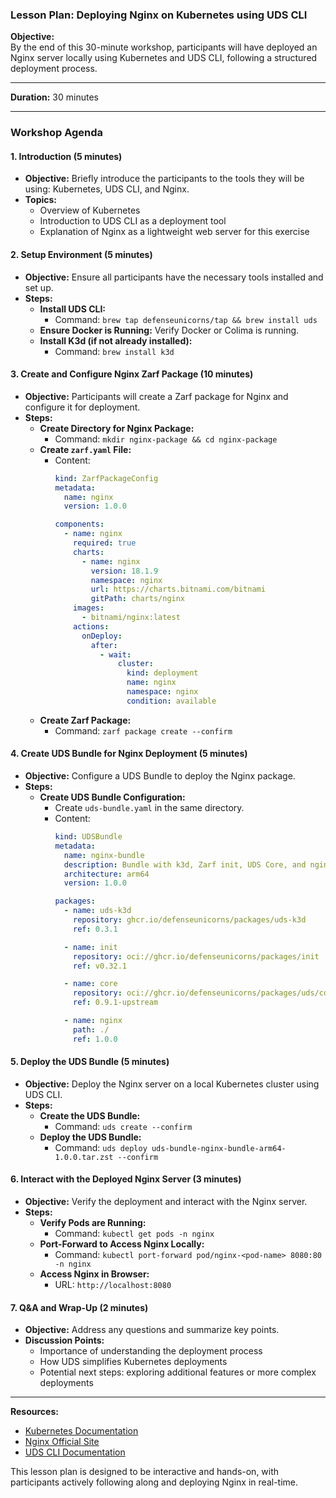 ### Lesson Plan: Deploying Nginx on Kubernetes using UDS CLI

**Objective:**  
By the end of this 30-minute workshop, participants will have deployed an Nginx server locally using Kubernetes and UDS CLI, following a structured deployment process.

---

**Duration:** 30 minutes

---

### Workshop Agenda

#### **1. Introduction (5 minutes)**
   - **Objective:** Briefly introduce the participants to the tools they will be using: Kubernetes, UDS CLI, and Nginx.
   - **Topics:**
     - Overview of Kubernetes
     - Introduction to UDS CLI as a deployment tool
     - Explanation of Nginx as a lightweight web server for this exercise

#### **2. Setup Environment (5 minutes)**
   - **Objective:** Ensure all participants have the necessary tools installed and set up.
   - **Steps:**
     - **Install UDS CLI:** 
       - Command: `brew tap defenseunicorns/tap && brew install uds`
     - **Ensure Docker is Running:** Verify Docker or Colima is running.
     - **Install K3d (if not already installed):**
       - Command: `brew install k3d`

#### **3. Create and Configure Nginx Zarf Package (10 minutes)**
   - **Objective:** Participants will create a Zarf package for Nginx and configure it for deployment.
   - **Steps:**
     - **Create Directory for Nginx Package:**
       - Command: `mkdir nginx-package && cd nginx-package`
     - **Create `zarf.yaml` File:**
       - Content:
         ```yaml
         kind: ZarfPackageConfig
         metadata:
           name: nginx
           version: 1.0.0

         components:
           - name: nginx
             required: true
             charts:
               - name: nginx
                 version: 18.1.9
                 namespace: nginx
                 url: https://charts.bitnami.com/bitnami
                 gitPath: charts/nginx
             images:
               - bitnami/nginx:latest
             actions:
               onDeploy:
                 after:
                   - wait:
                       cluster:
                         kind: deployment
                         name: nginx
                         namespace: nginx
                         condition: available
         ```
     - **Create Zarf Package:**
       - Command: `zarf package create --confirm`
     
#### **4. Create UDS Bundle for Nginx Deployment (5 minutes)**
   - **Objective:** Configure a UDS Bundle to deploy the Nginx package.
   - **Steps:**
     - **Create UDS Bundle Configuration:**
       - Create `uds-bundle.yaml` in the same directory.
       - Content:
         ```yaml
         kind: UDSBundle
         metadata:
           name: nginx-bundle
           description: Bundle with k3d, Zarf init, UDS Core, and nginx.
           architecture: arm64
           version: 1.0.0

         packages:
           - name: uds-k3d
             repository: ghcr.io/defenseunicorns/packages/uds-k3d
             ref: 0.3.1

           - name: init
             repository: oci://ghcr.io/defenseunicorns/packages/init
             ref: v0.32.1

           - name: core
             repository: oci://ghcr.io/defenseunicorns/packages/uds/core
             ref: 0.9.1-upstream

           - name: nginx
             path: ./
             ref: 1.0.0
         ```

#### **5. Deploy the UDS Bundle (5 minutes)**
   - **Objective:** Deploy the Nginx server on a local Kubernetes cluster using UDS CLI.
   - **Steps:**
     - **Create the UDS Bundle:**
       - Command: `uds create --confirm`
     - **Deploy the UDS Bundle:**
       - Command: `uds deploy uds-bundle-nginx-bundle-arm64-1.0.0.tar.zst --confirm`

#### **6. Interact with the Deployed Nginx Server (3 minutes)**
   - **Objective:** Verify the deployment and interact with the Nginx server.
   - **Steps:**
     - **Verify Pods are Running:**
       - Command: `kubectl get pods -n nginx`
     - **Port-Forward to Access Nginx Locally:**
       - Command: `kubectl port-forward pod/nginx-<pod-name> 8080:80 -n nginx`
     - **Access Nginx in Browser:**
       - URL: `http://localhost:8080`

#### **7. Q&A and Wrap-Up (2 minutes)**
   - **Objective:** Address any questions and summarize key points.
   - **Discussion Points:**
     - Importance of understanding the deployment process
     - How UDS simplifies Kubernetes deployments
     - Potential next steps: exploring additional features or more complex deployments

---

**Resources:**
- [Kubernetes Documentation](https://kubernetes.io/docs/home/)
- [Nginx Official Site](https://www.nginx.com/)
- [UDS CLI Documentation](https://github.com/defenseunicorns/uds-cli)

This lesson plan is designed to be interactive and hands-on, with participants actively following along and deploying Nginx in real-time.
